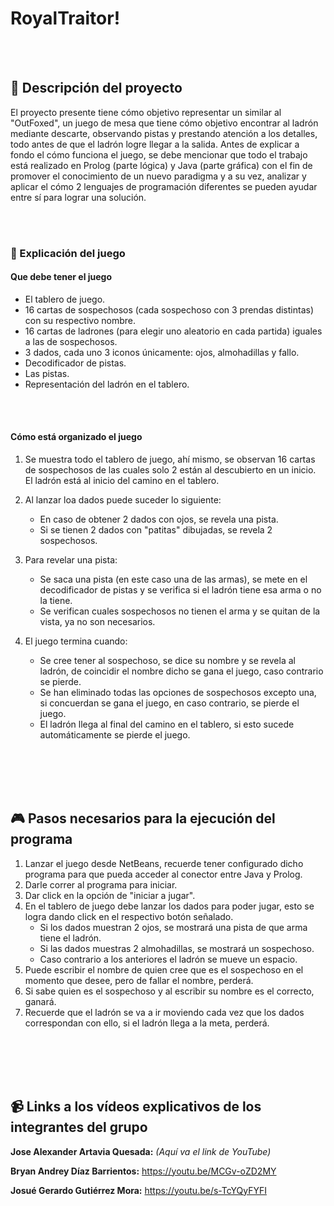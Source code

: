 # RoyalTraitor!

<br><br>

## :notebook: Descripción del proyecto


El proyecto presente tiene cómo objetivo representar un similar al "OutFoxed", un juego de mesa que tiene cómo objetivo encontrar al ladrón mediante descarte, observando pistas y prestando atención a los detalles, todo antes de que el ladrón logre llegar a la salida. Antes de explicar a fondo el cómo funciona el juego, se debe mencionar que todo el trabajo está realizado en Prolog (parte lógica) y Java (parte gráfica) con el fin de promover el conocimiento de un nuevo paradigma y a su vez, analizar y aplicar el cómo 2 lenguajes de programación diferentes se pueden ayudar entre sí para lograr una solución.


<br><br>

### :game_die: Explicación del juego


#### Que debe tener el juego

- El tablero de juego.
- 16 cartas de sospechosos (cada sospechoso con 3 prendas distintas) con su respectivo nombre.
- 16 cartas de ladrones (para elegir uno aleatorio en cada partida) iguales a las de sospechosos.
- 3 dados, cada uno 3 iconos únicamente: ojos, almohadillas y fallo.
- Decodificador de pistas.
- Las pistas.
- Representación del ladrón en el tablero.

<br><br>

#### Cómo está organizado el juego

1. Se muestra todo el tablero de juego, ahí mismo, se observan 16 cartas de sospechosos de las cuales solo 2 están al descubierto en un inicio. El ladrón está al inicio del camino en el tablero.

2. Al lanzar loa dados puede suceder lo siguiente:
      - En caso de obtener 2 dados con ojos, se revela una pista.
      - Si se tienen 2 dados con "patitas" dibujadas, se revela 2 sospechosos.

3. Para revelar una pista:
      - Se saca una pista (en este caso una de las armas), se mete en el decodificador de pistas y se verifica si el ladrón tiene esa arma o no la tiene.
      - Se verifican cuales sospechosos no tienen el arma y se quitan de la vista, ya no son necesarios.

4. El juego termina cuando:
      - Se cree tener al sospechoso, se dice su nombre y se revela al ladrón, de coincidir el nombre dicho se gana el juego, caso contrario se pierde.
      - Se han eliminado todas las opciones de sospechosos excepto una, si concuerdan se gana el juego, en caso contrario, se pierde el juego.
      - El ladrón llega al final del camino en el tablero, si esto sucede automáticamente se pierde el juego.




<br><br><br><br>

## :video_game: Pasos necesarios para la ejecución del programa

1. Lanzar el juego desde NetBeans, recuerde tener configurado dicho programa para que pueda acceder al conector entre Java y Prolog.
2. Darle correr al programa para iniciar.
3. Dar click en la opción de "iniciar a jugar".
4. En el tablero de juego debe lanzar los dados para poder jugar, esto se logra dando click en el respectivo botón señalado.
      - Si los dados muestran 2 ojos, se mostrará una pista de que arma tiene el ladrón.
      - Si las dados muestras 2 almohadillas, se mostrará un sospechoso.
      - Caso contrario a los anteriores el ladrón se mueve un espacio.
5. Puede escribir el nombre de quien cree que es el sospechoso en el momento que desee, pero de fallar el nombre, perderá.
6. Si sabe quien es el sospechoso y al escribir su nombre es el correcto, ganará.
7. Recuerde que el ladrón se va a ir moviendo cada vez que los dados correspondan con ello, si el ladrón llega a la meta, perderá.


<br><br><br><br>





## :video_camera: Links a los vídeos explicativos de los integrantes del grupo
**Jose Alexander Artavia Quesada:** _(Aquí va el link de YouTube)_
<br>

**Bryan Andrey Díaz Barrientos:** https://youtu.be/MCGv-oZD2MY
<br> 

**Josué Gerardo Gutiérrez Mora:** https://youtu.be/s-TcYQyFYFI
